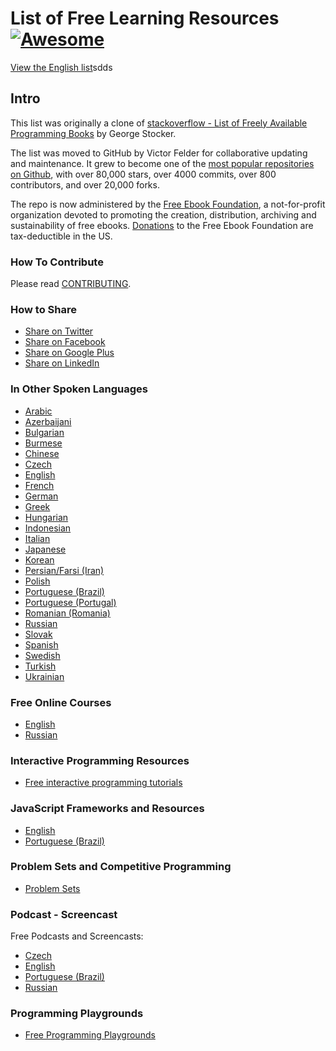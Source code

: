 # List of Free Learning Resources [![Awesome](https://cdn.rawgit.com/sindresorhus/awesome/d7305f38d29fed78fa85652e3a63e154dd8e8829/media/badge.svg)](https://github.com/sindresorhus/awesome)

[View the English list](/free-programming-books.md)sdds

## Intro
This list was originally a clone of [stackoverflow - List of Freely Available Programming Books](http://web.archive.org/web/20130824154208/http://stackoverflow.com/a/392926) by George Stocker. 

The list was moved to GitHub by Victor Felder for collaborative updating and maintenance. It grew to become one of the [most popular repositories on Github](https://octoverse.github.com/), with over 80,000 stars, over 4000 commits, over 800 contributors, and over 20,000 forks.

The repo is now administered by the [Free Ebook Foundation](https://ebookfoundation.org), a not-for-profit organization devoted to promoting the creation, distribution, archiving and sustainability of free ebooks. [Donations](https://ebookfoundation.org/contributions.html) to the Free Ebook Foundation are tax-deductible in the US.

### How To Contribute

Please read [CONTRIBUTING](/CONTRIBUTING.md).

### How to Share
+ [Share on Twitter](http://twitter.com/home?status=https://github.com/EbookFoundation/free-programming-books%0AFree%20Programming%20Books)
+ [Share on Facebook](http://www.facebook.com/sharer/sharer.php?s=100&p[url]=https://github.com/EbookFoundation/free-programming-books&p[images][0]=&p[title]=Free%20Programming%20Books&p[summary]=)
+ [Share on Google Plus](https://plus.google.com/share?url=https://github.com/EbookFoundation/free-programming-books)
+ [Share on LinkedIn](http://www.linkedin.com/shareArticle?mini=true&url=https://github.com/EbookFoundation/free-programming-books&title=Free%20Programming%20Books&summary=&source=)


### In Other Spoken Languages
+ [Arabic](/free-programming-books-ar.md)
+ [Azerbaijani](/free-programming-books-az.md)
+ [Bulgarian](/free-programming-books-bg.md)
+ [Burmese](/free-programming-books-mm.md)
+ [Chinese](/free-programming-books-zh.md)
+ [Czech](/free-programming-books-cs.md)
+ [English](/free-programming-books.md)
+ [French](/free-programming-books-fr.md)
+ [German](/free-programming-books-de.md)
+ [Greek](/free-programming-books-gr.md)
+ [Hungarian](/free-programming-books-hu.md)
+ [Indonesian](/free-programming-books-id.md)
+ [Italian](/free-programming-books-it.md)
+ [Japanese](/free-programming-books-ja.md)
+ [Korean](/free-programming-books-ko.md)
+ [Persian/Farsi (Iran)](/free-programming-books-fa_IR.md)
+ [Polish](/free-programming-books-pl.md)
+ [Portuguese (Brazil)](/free-programming-books-pt_BR.md)
+ [Portuguese (Portugal)](/free-programming-books-pt_PT.md)
+ [Romanian (Romania)](/free-programming-books-ro.md)
+ [Russian](/free-programming-books-ru.md)
+ [Slovak](/free-programming-books-sk.md)
+ [Spanish](/free-programming-books-es.md)
+ [Swedish](/free-programming-books-se.md)
+ [Turkish](/free-programming-books-tr.md)
+ [Ukrainian](/free-programming-books-ua.md)


### Free Online Courses
+ [English](/free-courses-en.md)
+ [Russian](/free-courses-ru.md)


### Interactive Programming Resources
+ [Free interactive programming tutorials](/free-programming-interactive-tutorials-en.md)


### JavaScript Frameworks and Resources
+ [English](/javascript-frameworks-resources.md)
+ [Portuguese (Brazil)](/javascript-frameworks-resources-pt_BR.md)


### Problem Sets and Competitive Programming
+ [Problem Sets](/problem-sets-competitive-programming.md)


### Podcast - Screencast
Free Podcasts and Screencasts:

+ [Czech](/free-podcasts-screencasts-cs.md)
+ [English](/free-podcasts-screencasts-en.md)
+ [Portuguese (Brazil)](/free-podcasts-screencasts-pt_BR.md)
+ [Russian](/free-podcasts-screencasts-ru.md)


### Programming Playgrounds
+ [Free Programming Playgrounds](/free-programming-playgrounds.md)
